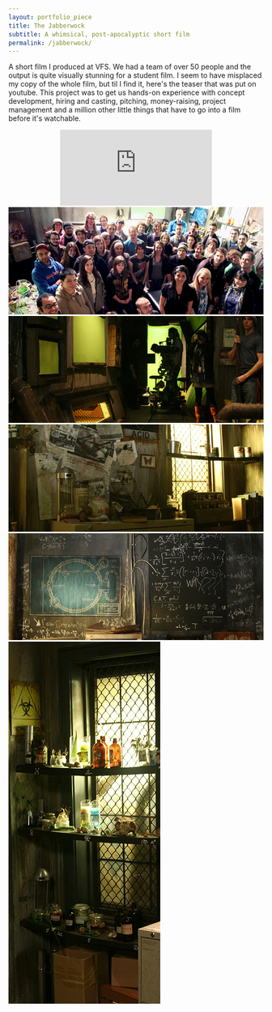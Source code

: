 ```yaml
---
layout: portfolio_piece
title: The Jabberwock
subtitle: A whimsical, post-apocalyptic short film
permalink: /jabberwock/
---
```



<p class="justify">A short film I produced at VFS. We had a team of over 50 people and the output is quite visually stunning for a student film. I seem to have misplaced my copy of the whole film, but til I find it, here's the teaser that was put on youtube. This project was to get us hands-on experience with concept development, hiring and casting, pitching, money-raising, project management and a million other little things that have to go into a film before it's watchable.</p>

<center>
<div class='embed-container'><iframe src='http://www.youtube.com/embed/TVPJkMNikLE' frameborder='0' allowfullscreen></iframe></div>
</center>

<img class="port-img img-full" src="/media/Jabberwock/IMG_0844.jpg">
<img class="port-img img-full" src="/media/Jabberwock/Jabberwocky%20174.JPG">
<img class="port-img img-full" src="/media/Jabberwock/Jabberwocky%20073.JPG">
<img class="port-img img-full" src="/media/Jabberwock/Jabberwocky%20068.JPG">
<img class="port-img img-half" src="/media/Jabberwock/Jabberwocky%20214.JPG">
